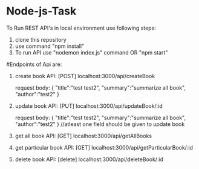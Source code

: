 # Node-js-Task
To Run REST API's in local environment use following steps:
1) clone this repository
2) use command "npm install"
3) To run API use "nodemon index.js" command OR "npm start"

#Endpoints of Api are:

1) create book API:
  [POST] localhost:3000/api/createBook
  
   request body:
  {
    "title":"test test2",
    "summary":"summarize all book",
    "author":"test2"
  }

2) update book API:
   [PUT] localhost:3000/api/updateBook/:id
   
   request body:
  {
    "title":"test test2",
    "summary":"summarize all book",
    "author":"test2"
  }
  //atleast one field should be given to update book

4) get all book API:
   [GET] localhost:3000/api/getAllBooks

6) get particular book API:
   [GET] localhost:3000/api/getParticularBook/:id

7) delete book API:
   [delete] localhost:3000/api/deleteBook/:id 


